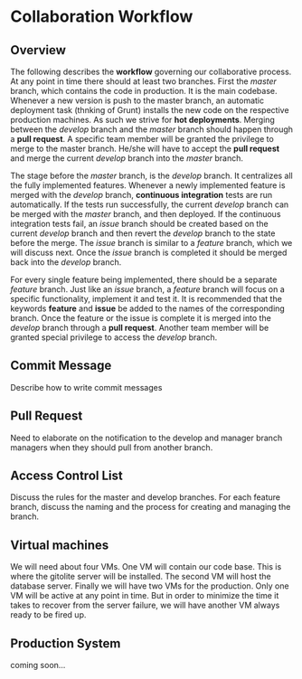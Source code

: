 # Collaboration Workflow

## Overview
The following describes the **workflow** governing our collaborative process. At any point in time there should at least two branches. First the *master* branch, which contains the code in production. It is the main codebase. Whenever a new version is push to the master branch, an automatic deployment task (thnking of Grunt) installs the new code on the respective production machines. As such we strive for **hot deployments**. Merging between the *develop* branch and the *master* branch should  happen through a **pull request**. A specific team member will be granted the privilege to merge to the master branch. He/she will have to accept the **pull request** and merge the current *develop* branch into the *master* branch.

The stage before the *master* branch, is the *develop* branch. It centralizes all the fully implemented features. Whenever a newly implemented feature is merged with the *develop* branch, **continuous integration** tests are run automatically. If the tests run successfully, the current *develop* branch can be merged with the *master* branch, and then deployed. If the continuous integration tests fail, an *issue* branch should be created based on the current *develop* branch and then revert the *develop* branch to the state before the merge. The *issue* branch is similar to a *feature* branch, which we will discuss next. Once the *issue* branch is completed it should be merged back into the *develop* branch.

For every single feature being implemented, there should be a separate *feature* branch. Just like an *issue* branch, a *feature* branch will focus on a specific functionality, implement it and test it. It is recommended that the keywords **feature** and **issue** be added to the names of the corresponding branch. Once the feature or the issue is complete it is merged into the *develop* branch through a **pull request**. Another team member will be granted special privilege to access the *develop* branch.

## Commit Message
Describe how to write commit messages

## Pull Request
Need to elaborate on the notification to the develop and manager branch managers when they should pull from another branch.

## Access Control List
Discuss the rules for the master and develop branches. For each feature branch, discuss the naming and the process for creating and managing the branch.

## Virtual machines
We will need about four VMs. One VM will contain our code base. This is where the gitolite server will be installed. The second VM will host the database server. Finally we will have two VMs for the production. Only one VM will be active at any point in time. But in order to minimize the time it takes to recover from the server failure, we will have another VM always ready to be fired up.

## Production System
coming soon...
